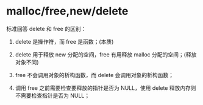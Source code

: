 # malloc/free,new/delete

标准回答 delete 和 free 的区别：

 1. delete 是操作符，而 free 是函数；(本质)

 2. delete 用于释放 new 分配的空间，free 有用释放 malloc 分配的空间；(释放对象不同)

 3. free 不会调用对象的析构函数，而 delete 会调用对象的析构函数；

 4. 调用 free 之前需要检查要释放的指针是否为 NULL，使用 delete 释放内存则不需要检查指针是否为 NULL；
